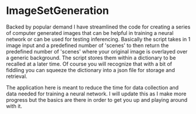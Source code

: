 # ImageSetGeneration

Backed by popular demand I have streamlined the code for creating a series of computer generated images that can be helpful in training a neural network or can be used for testing inferencing. Basically the script takes in 1 image input and a predefined number of 'scenes' to then return the predefined number of 'scenes' where your original image is overlayed over a generic background. The script stores them within a dictionary to be recalled at a later time. Of course you will recognize that with a bit of fiddling you can squeeze the dictionary into a json file for storage and retrieval. 

The application here is meant to reduce the time for data collection and data needed for training a neural network.
I will update this as I make more progress but the basics are there in order to get you up and playing around with it.
